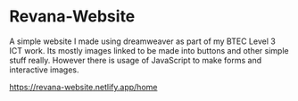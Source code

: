 
# Revana-Website

A simple website I made using dreamweaver as part of my BTEC Level 3 ICT work. Its mostly images linked to be made into buttons and other simple stuff really. However there is usage of JavaScript to make forms and interactive images.

https://revana-website.netlify.app/home
